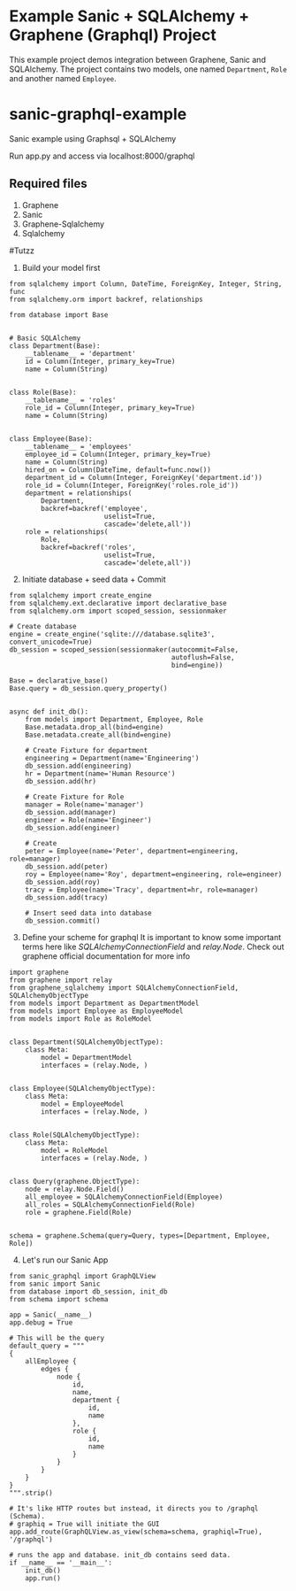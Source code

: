 Example Sanic + SQLAlchemy + Graphene (Graphql) Project
================================

This example project demos integration between Graphene, Sanic and SQLAlchemy.
The project contains two models, one named `Department`, `Role` and another
named `Employee`.

# sanic-graphql-example
Sanic example using Graphsql + SQLAlchemy

Run app.py and access via localhost:8000/graphql

## Required files
1. Graphene
2. Sanic
3. Graphene-Sqlalchemy
4. Sqlalchemy


#Tutzz
1. Build your model first
```
from sqlalchemy import Column, DateTime, ForeignKey, Integer, String, func
from sqlalchemy.orm import backref, relationships

from database import Base


# Basic SQLAlchemy
class Department(Base):
    __tablename__ = 'department'
    id = Column(Integer, primary_key=True)
    name = Column(String)


class Role(Base):
    __tablename__ = 'roles'
    role_id = Column(Integer, primary_key=True)
    name = Column(String)


class Employee(Base):
    __tablename__ = 'employees'
    employee_id = Column(Integer, primary_key=True)
    name = Column(String)
    hired_on = Column(DateTime, default=func.now())
    department_id = Column(Integer, ForeignKey('department.id'))
    role_id = Column(Integer, ForeignKey('roles.role_id'))
    department = relationships(
        Department,
        backref=backref('employee',
                        uselist=True,
                        cascade='delete,all'))
    role = relationships(
        Role,
        backref=backref('roles',
                        uselist=True,
                        cascade='delete,all'))

```
2. Initiate database + seed data + Commit
```
from sqlalchemy import create_engine
from sqlalchemy.ext.declarative import declarative_base
from sqlalchemy.orm import scoped_session, sessionmaker

# Create database
engine = create_engine('sqlite:///database.sqlite3', convert_unicode=True)
db_session = scoped_session(sessionmaker(autocommit=False,
                                         autoflush=False,
                                         bind=engine))

Base = declarative_base()
Base.query = db_session.query_property()


async def init_db():
    from models import Department, Employee, Role
    Base.metadata.drop_all(bind=engine)
    Base.metadata.create_all(bind=engine)

    # Create Fixture for department
    engineering = Department(name='Engineering')
    db_session.add(engineering)
    hr = Department(name='Human Resource')
    db_session.add(hr)

    # Create Fixture for Role
    manager = Role(name='manager')
    db_session.add(manager)
    engineer = Role(name='Engineer')
    db_session.add(engineer)

    # Create
    peter = Employee(name='Peter', department=engineering, role=manager)
    db_session.add(peter)
    roy = Employee(name='Roy', department=engineering, role=engineer)
    db_session.add(roy)
    tracy = Employee(name='Tracy', department=hr, role=manager)
    db_session.add(tracy)

    # Insert seed data into database
    db_session.commit()
```
3. Define your scheme for graphql 
It is important to know some important terms here like *SQLAlchemyConnectionField* and *relay.Node*. Check out graphene official documentation for more info
```
import graphene
from graphene import relay
from graphene_sqlalchemy import SQLAlchemyConnectionField, SQLAlchemyObjectType
from models import Department as DepartmentModel
from models import Employee as EmployeeModel
from models import Role as RoleModel


class Department(SQLAlchemyObjectType):
    class Meta:
        model = DepartmentModel
        interfaces = (relay.Node, )


class Employee(SQLAlchemyObjectType):
    class Meta:
        model = EmployeeModel
        interfaces = (relay.Node, )


class Role(SQLAlchemyObjectType):
    class Meta:
        model = RoleModel
        interfaces = (relay.Node, )


class Query(graphene.ObjectType):
    node = relay.Node.Field()
    all_employee = SQLAlchemyConnectionField(Employee)
    all_roles = SQLAlchemyConnectionField(Role)
    role = graphene.Field(Role)


schema = graphene.Schema(query=Query, types=[Department, Employee, Role])
```
4. Let's run our Sanic App
```
from sanic_graphql import GraphQLView
from sanic import Sanic
from database import db_session, init_db
from schema import schema

app = Sanic(__name__)
app.debug = True

# This will be the query
default_query = """
{
    allEmployee {
        edges {
            node {
                id,
                name,
                department {
                    id,
                    name
                },
                role {
                    id,
                    name
                }
            }
        }
    }
}
""".strip()

# It's like HTTP routes but instead, it directs you to /graphql (Schema).
# graphiq = True will initiate the GUI
app.add_route(GraphQLView.as_view(schema=schema, graphiql=True), '/graphql')

# runs the app and database. init_db contains seed data.
if __name__ == '__main__':
    init_db()
    app.run()

```

